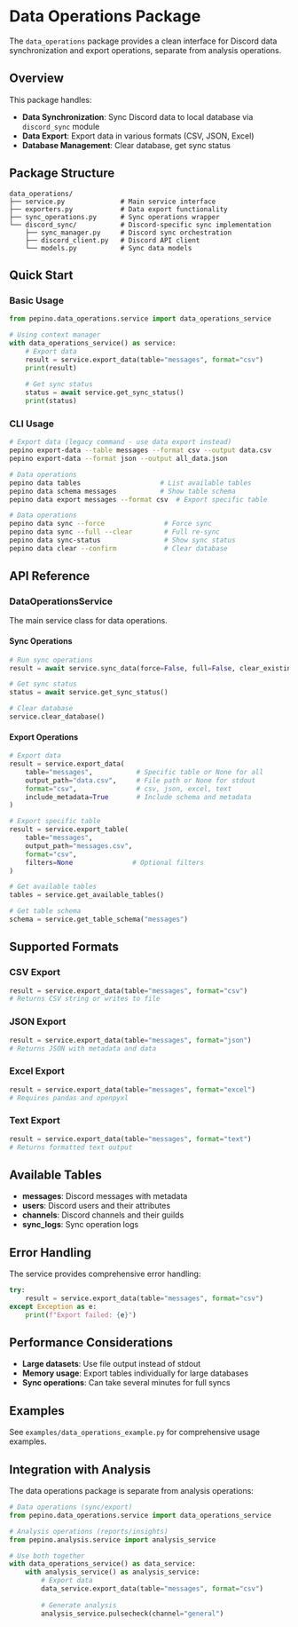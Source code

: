# Data Operations Package

The `data_operations` package provides a clean interface for Discord data synchronization and export operations, separate from analysis operations.

## Overview

This package handles:
- **Data Synchronization**: Sync Discord data to local database via `discord_sync` module
- **Data Export**: Export data in various formats (CSV, JSON, Excel)
- **Database Management**: Clear database, get sync status

## Package Structure

```
data_operations/
├── service.py              # Main service interface
├── exporters.py            # Data export functionality
├── sync_operations.py      # Sync operations wrapper
└── discord_sync/           # Discord-specific sync implementation
    ├── sync_manager.py     # Discord sync orchestration
    ├── discord_client.py   # Discord API client
    └── models.py           # Sync data models
```

## Quick Start

### Basic Usage

```python
from pepino.data_operations.service import data_operations_service

# Using context manager
with data_operations_service() as service:
    # Export data
    result = service.export_data(table="messages", format="csv")
    print(result)
    
    # Get sync status
    status = await service.get_sync_status()
    print(status)
```

### CLI Usage

```bash
# Export data (legacy command - use data export instead)
pepino export-data --table messages --format csv --output data.csv
pepino export-data --format json --output all_data.json

# Data operations
pepino data tables                    # List available tables
pepino data schema messages           # Show table schema
pepino data export messages --format csv  # Export specific table

# Data operations
pepino data sync --force               # Force sync
pepino data sync --full --clear        # Full re-sync
pepino data sync-status                # Show sync status
pepino data clear --confirm            # Clear database
```

## API Reference

### DataOperationsService

The main service class for data operations.

#### Sync Operations

```python
# Run sync operations
result = await service.sync_data(force=False, full=False, clear_existing=False)

# Get sync status
status = await service.get_sync_status()

# Clear database
service.clear_database()
```

#### Export Operations

```python
# Export data
result = service.export_data(
    table="messages",           # Specific table or None for all
    output_path="data.csv",     # File path or None for stdout
    format="csv",               # csv, json, excel, text
    include_metadata=True       # Include schema and metadata
)

# Export specific table
result = service.export_table(
    table="messages",
    output_path="messages.csv",
    format="csv",
    filters=None               # Optional filters
)

# Get available tables
tables = service.get_available_tables()

# Get table schema
schema = service.get_table_schema("messages")
```

## Supported Formats

### CSV Export
```python
result = service.export_data(table="messages", format="csv")
# Returns CSV string or writes to file
```

### JSON Export
```python
result = service.export_data(table="messages", format="json")
# Returns JSON with metadata and data
```

### Excel Export
```python
result = service.export_data(table="messages", format="excel")
# Requires pandas and openpyxl
```

### Text Export
```python
result = service.export_data(table="messages", format="text")
# Returns formatted text output
```

## Available Tables

- **messages**: Discord messages with metadata
- **users**: Discord users and their attributes  
- **channels**: Discord channels and their guilds
- **sync_logs**: Sync operation logs

## Error Handling

The service provides comprehensive error handling:

```python
try:
    result = service.export_data(table="messages", format="csv")
except Exception as e:
    print(f"Export failed: {e}")
```

## Performance Considerations

- **Large datasets**: Use file output instead of stdout
- **Memory usage**: Export tables individually for large databases
- **Sync operations**: Can take several minutes for full syncs

## Examples

See `examples/data_operations_example.py` for comprehensive usage examples.

## Integration with Analysis

The data operations package is separate from analysis operations:

```python
# Data operations (sync/export)
from pepino.data_operations.service import data_operations_service

# Analysis operations (reports/insights)  
from pepino.analysis.service import analysis_service

# Use both together
with data_operations_service() as data_service:
    with analysis_service() as analysis_service:
        # Export data
        data_service.export_data(table="messages", format="csv")
        
        # Generate analysis
        analysis_service.pulsecheck(channel="general")
``` 